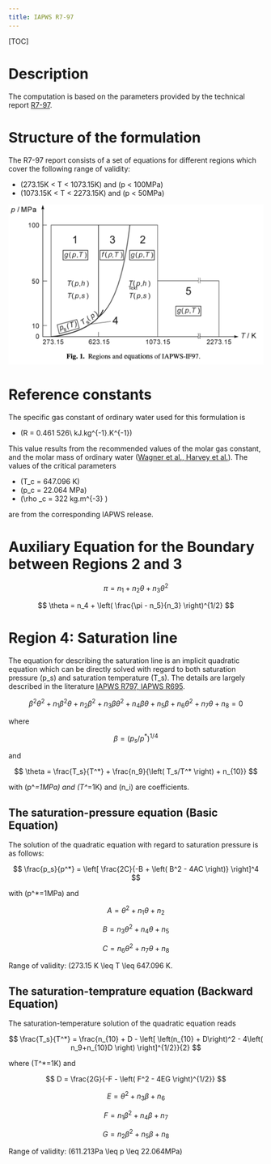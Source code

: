 ```yaml
---
title: IAPWS R7-97
---
```


[TOC]

# Description

The computation is based on the parameters provided by the technical report [R7-97](../references.html).

# Structure of the formulation

The R7-97 report consists of a set of equations for different 
regions which cover the following range of validity:

* \(273.15K < T < 1073.15K\) and \(p < 100MPa\) 
* \(1073.15K < T < 2273.15K\) and  \(p < 50MPa\)

<img src="../../media/iapws_r797-regions.png" width="600px"/>
   



# Reference constants

The specific gas constant of ordinary water used for this formulation is

* \(R = 0.461 526\ kJ.kg^{-1}.K^{-1}\)

This value results from the recommended values of the molar gas constant, 
and the molar mass of ordinary water ([Wagner et al., Harvey et al.](../references.html)).
The values of the critical parameters

* \(T_c = 647.096 K\)
* \(p_c = 22.064 MPa\)
* \(\rho _c = 322 kg.m^{-3} \)

are from the corresponding IAPWS release.



# Auxiliary Equation for the Boundary between Regions 2 and 3

$$ \pi = n_1 + n_2 \theta + n_3 \theta ^2 $$

$$ \theta = n_4 + \left( \frac{\pi - n_5}{n_3} \right)^{1/2} $$




# Region 4: Saturation line

The equation for describing the saturation line is an implicit quadratic
equation which can be directly solved with regard to both saturation pressure \(p_s\) 
and saturation temperature \(T_s\). The details are largely described in the literature
[IAPWS R797, IAPWS R695](../references.html). 

$$ \beta ^2 \theta ^2 + n_1 \beta ^2 \theta + n_2 \beta ^2 + n_3 \beta \theta ^2 +n_4 \beta \theta +n_5 \beta + n_6 \theta ^2 + n_7 \theta + n_8 = 0 $$

where

$$ \beta = \left( p_s/p^* \right)^{1/4} $$

and

 $$ \theta = \frac{T_s}{T^*} + \frac{n_9}{\left( T_s/T^* \right) + n_{10}} $$

with \(p^*=1MPa\) and \(T^*=1K\) and \(n_i\) are coefficients.

## The saturation-pressure equation (Basic Equation)

The solution of the quadratic equation with regard to saturation pressure is as follows:

$$ \frac{p_s}{p^*} = \left[ \frac{2C}{-B + \left( B^2 - 4AC \right)} \right]^4 $$

with \(p^*=1MPa\) and 

$$ A = \theta ^2 + n_1 \theta + n_2 $$

$$ B = n_3 \theta ^2 + n_4 \theta + n_5 $$

$$ C = n_6 \theta ^2 + n_7 \theta + n_8 $$

Range of validity: \(273.15 K \leq T \leq 647.096 K.

## The saturation-temprature equation (Backward Equation)

The saturation-temperature solution of the quadratic equation reads

$$ \frac{T_s}{T^*} = \frac{n_{10} + D - \left[ \left(n_{10} + D\right)^2 - 4\left( n_9+n_{10}D \right) \right]^{1/2}}{2} $$

where \(T^*=1K\) and 

$$ D = \frac{2G}{-F - \left( F^2 - 4EG \right)^{1/2}} $$

$$ E = \theta ^2 + n_3\beta + n_6 $$

$$ F = n_1 \beta ^2 +n_4 \beta + n_7 $$

$$ G = n_2 \beta ^2 + n_5 \beta + n_8 $$

Range of validity: \(611.213Pa \leq p \leq 22.064MPa\)
